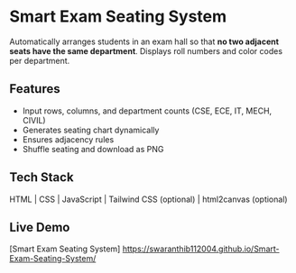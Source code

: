 # Smart Exam Seating System

Automatically arranges students in an exam hall so that **no two adjacent seats have the same department**. Displays roll numbers and color codes per department.

## Features
- Input rows, columns, and department counts (CSE, ECE, IT, MECH, CIVIL)  
- Generates seating chart dynamically  
- Ensures adjacency rules  
- Shuffle seating and download as PNG  

## Tech Stack
HTML | CSS | JavaScript | Tailwind CSS (optional) | html2canvas (optional)

## Live Demo
[Smart Exam Seating System]
https://swaranthib112004.github.io/Smart-Exam-Seating-System/
